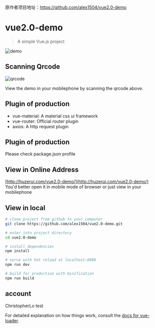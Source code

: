 原作者项目地址：https://github.com/alex1504/vue2.0-demo

# vue2.0-demo
> A simple Vue.js project

![demo](http://huzerui.com/vue2.0-demo/statics/img/readme/desc-1.gif)

## Scanning Qrcode 
![qrcode](http://huzerui.com/vue2.0-demo/statics/img/readme/qrcode.png)

View the demo in your mobilephone by scanning the qrcode above.

## Plugin of production
-  vue-material:  A material css ui framework
-  vue-router: Official router plugin
-  axios:  A http request plugin

## Plugin of production
Please check package.json profile

## View in Online Address
[http://huzerui.com/vue2.0-demo/](http://huzerui.com/vue2.0-demo/)
You'd better open it in mobile mode of browser or just view in your mobilephone

## View in local

``` bash
# clone project from github to your computer
git clone https://github.com/alex1504/vue2.0-demo.git

# enter into project directory
cd vue2.0-demo

# install dependencies
npm install

# serve with hot reload at localhost:8080
npm run dev

# build for production with minification
npm run build
```

## account 
 ChristopherLo
 test

For detailed explanation on how things work, consult the [docs for vue-loader](http://vuejs.github.io/vue-loader).

